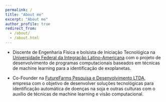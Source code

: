 ```yaml
---
permalink: /
title: "About me"
excerpt: "About me"
author_profile: true
redirect_from: 
  - /about/
  - /about.html
---
```



* Discente de Engenharia Física e bolsista de Iniciação Tecnológica na [Universidade Federal da Integração Latino-Americana](https://portal.unila.edu.br/) com o projeto de desenvolvimento de programas computacionais baseados em técnicas de machine learning para a identificação de exoplanetas.

* Co-Founder na [FutureFarms Pesquisa e Desenvolvimento LTDA](https://www.linkedin.com/company/65014406), empresa com o objetivo de desenvolver soluções tecnológicas para identificação automática de doenças na soja e outras culturas com o auxílio de técnicas de machine learning e visão computacional.


